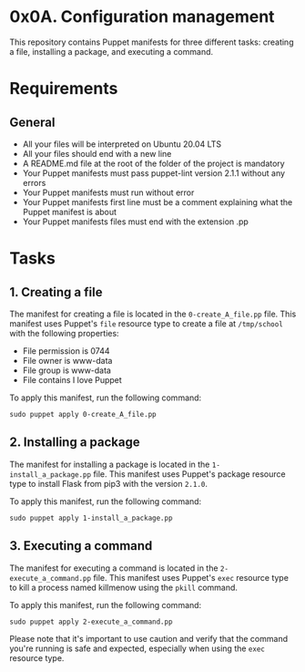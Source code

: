 # 0x0A. Configuration management
This repository contains Puppet manifests for three different tasks: creating a file, installing a package, and executing a command.


# Requirements
## General ##
* All your files will be interpreted on Ubuntu 20.04 LTS
* All your files should end with a new line
* A README.md file at the root of the folder of the project is mandatory
* Your Puppet manifests must pass puppet-lint version 2.1.1 without any errors
* Your Puppet manifests must run without error
* Your Puppet manifests first line must be a comment explaining what the Puppet manifest is about
* Your Puppet manifests files must end with the extension .pp

# Tasks
## 1. Creating a file ##
The manifest for creating a file is located in the `0-create_A_file.pp` file. This manifest uses Puppet's `file` resource type to create a file at `/tmp/school` with the following properties:

* File permission is 0744
* File owner is www-data
* File group is www-data
* File contains I love Puppet

To apply this manifest, run the following command:

```
sudo puppet apply 0-create_A_file.pp
```

## 2. Installing a package ##
The manifest for installing a package is located in the `1-install_a_package.pp` file. This manifest uses Puppet's package resource type to install Flask from pip3 with the version `2.1.0`.

To apply this manifest, run the following command:

```
sudo puppet apply 1-install_a_package.pp
```

## 3. Executing a command ##
The manifest for executing a command is located in the `2-execute_a_command.pp` file. This manifest uses Puppet's `exec` resource type to kill a process named killmenow using the `pkill` command.

To apply this manifest, run the following command:

```
sudo puppet apply 2-execute_a_command.pp
```
Please note that it's important to use caution and verify that the command you're running is safe and expected, especially when using the `exec` resource type.

